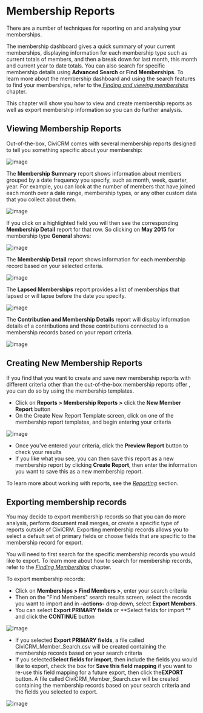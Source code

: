 # Membership Reports

There are a number of techniques for reporting on and analysing your
memberships.

The membership dashboard gives a quick summary of your current
memberships, displaying information for each membership type such as
current totals of members, and then a break down for last month, this
month and current year to date totals. You can also search for specific
membership details using **Advanced Search** or **Find Memberships**. To
learn more about the membership dashboard and using the search features
to find your memberships, refer to the[ *Finding and viewing memberships*](https://docs.civicrm.org/user/en/latest/membership/finding-and-viewing-memberships/) chapter.

This chapter will show you how to view and create membership reports as
well as export membership information so you can do further analysis. 

## Viewing Membership Reports

Out-of-the-box, CiviCRM comes with several membership reports designed
to tell you something specific about your membership:

![image](../img/membership_report_list_1.png) 


The **Membership Summary** report shows information about members
grouped by a date frequency you specify, such as month, week, quarter,
year. For example, you can look at the number of members that have
joined each month over a date range, membership types, or any other
custom data that you collect about them. 

![image](../img/membership_summary_report.png)

If you click on a highlighted field you will then see the corresponding
**Membership Detail** report for that row. So clicking on **May 2015**
for membership type **General** shows:

![image](../img/membership_detail_from_summary_report.png)

The **Membership Detail** report shows information for each
membership record based on your selected criteria. 

![image](../img/membership_detail_report.png) 
 

The **Lapsed Memberships** report provides a list of memberships that
lapsed or will lapse before the date you specify.

![image](../img/membership_lapsed_report.png) 


The **Contribution and Membership Details** report will display
information details of a contributions and those contributions connected
to a membership records based on your report criteria.

![image](../img/membership_contribution_report.png) 

## Creating New Membership Reports

If you find that you want to create and save new membership reports with
different criteria other than the out-of-the-box membership reports
offer , you can do so by using the membership templates.

-   Click on **Reports > Membership Reports >** click the **New Member
    Report** button
-   On the Create New Report Template screen, click on one of the
    membership report templates, and begin entering your criteria

![image](../img/memberships%20create%20new%20membership%20report_1.JPG)

-   Once you've entered your criteria, click the **Preview Report**
    button to check your results
-   If you like what you see, you can then save this report as a new
    membership report by clicking **Create Report**, then enter the
    information you want to save this as a new membership report.

To learn more about working with reports, see the [*Reporting*](https://docs.civicrm.org/user/en/latest/reporting/what-you-need-to-know/) section.

## Exporting membership records

You may decide to export membership records so that you can do more
analysis, perform document mail merges, or create a specific type of
reports outside of CiviCRM. Exporting membership records allows you to
select a default set of primary fields or choose fields that are
specific to the membership record for export.

You will need to first search for the specific membership records you
would like to export. To learn more about how to search for membership
records, refer to the [*Finding Memberships*](https://docs.civicrm.org/user/en/latest/membership/finding-and-viewing-memberships/) chapter.

To export membership records:

-   Click on **Memberships > Find Members >**, enter your search
    criteria
-   Then on the "Find Members" search results screen, select the records
    you want to import and in **-actions-** drop down, select **Export
    Members**.
-   You can select **Export PRIMARY fields** or **Select fields for
    import ** and click the **CONTINUE** button

![image](../img/memberships%20export%20memberships%20screen.JPG)

-   If you selected **Export PRIMARY fields**, a file called
    CiviCRM_Member_Search.csv will be created containing the
    membership records based on your search criteria
-   If you selected**Select fields for import**, then include the
    fields you would like to export, check the box for **Save this field
    mapping** if you want to re-use this field mapping for a future
    export, then click the**EXPORT** button. A file called
    CiviCRM_Member_Search.csv will be created containing the
    membership records based on your search criteria and the fields you
    selected to export.

![image](../img/memberships%20select%20fields%20to%20export.JPG)
